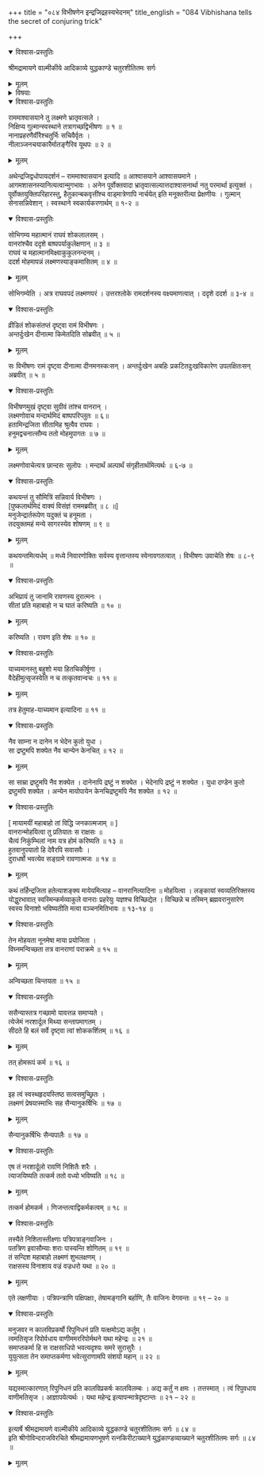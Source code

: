 +++
title = "०८४ विभीषणेन इन्द्रजिद्रहस्यभेदनम्"
title_english = "084 Vibhishana tells the secret of conjuring trick"

+++

<details open><summary>विश्वास-प्रस्तुतिः</summary>

श्रीमद्रामायणे वाल्मीकीये आदिकाव्ये युद्धकाण्डे चतुरशीतितमः सर्गः
</details>

<details><summary>मूलम्</summary>

श्रीमद्रामायणे वाल्मीकीये आदिकाव्ये युद्धकाण्डे चतुरशीतितमः सर्गः
</details>

<details><summary>विषयाः</summary>

रामसमीपमुपागतवता लक्ष्मणमुखाद्रामशोककारणमवगतवताचविभीषणेन रामंप्रति इन्द्रजिन्निहतसीतायामायामयत्वोक्त्या समाश्वासनम् ॥ १ ॥ तथेन्द्रजिता निकुंभिलायांहोमारं -भस्य होमसमाप्तौतस्यदुर्जयत्वस्यच निवेदनेन तद्वधाय लक्ष्मणप्रेषणप्रार्थना ॥ २ ॥

</details>

<details open><summary>विश्वास-प्रस्तुतिः</summary>

राममाश्वासयाने तु लक्ष्मणे भ्रातृवत्सले ।  
निक्षिप्य गुल्मान्स्वस्थाने तत्रागच्छद्विभीषणः ॥ १ ॥  
नानाप्रहरणैर्वीरैश्चतुर्भिः सचिवैर्वृतः ।  
नीलाञ्जनचयाकारैर्मातङ्गैरिव यूथपः ॥ २ ॥
</details>

<details><summary>मूलम्</summary>

राममाश्वासयाने तु लक्ष्मणे भ्रातृवत्सले ।  
निक्षिप्य गुल्मान्स्वस्थाने तत्रागच्छद्विभीषणः ॥ १ ॥  
नानाप्रहरणैर्वीरैश्चतुर्भिः सचिवैर्वृतः ।  
नीलाञ्जनचयाकारैर्मातङ्गैरिव यूथपः ॥ २ ॥
</details>

अथेन्द्रजिद्वधोपायदर्शनं – राममाश्वासयान इत्यादि ॥ आश्वासयाने आश्वासयमाने । आगमशासनस्यानित्यत्वान्मुगभावः । अनेन पूर्वोक्तवादा भ्रातृवात्सल्यात्तदाश्वासनार्था नतु परमार्था इत्युक्तं । पूर्वोक्तयुक्तिपरिहारस्तु, हैतुकान्बकवृत्तींश्च वाड्मात्रेणापि नार्चयेत् इति मनूक्तरीत्या प्रेक्षणीयः । गुल्मान् सेनासन्निवेशान् । स्वस्थाने स्वकार्यकरणार्थम् ॥ १-२ ॥

<details open><summary>विश्वास-प्रस्तुतिः</summary>

सोभिगम्य महात्मानं राघवं शोकलालसम् ।  
वानरांश्चैव ददृशे बाष्पपर्याकुलेक्षणान् ॥ ३ ॥  
राघवं च महात्मानमिक्ष्वाकुकुलनन्दनम् ।  
ददर्श मोहमापन्नं लक्ष्मणस्याङ्कमासितम् ॥ ४ ॥
</details>

<details><summary>मूलम्</summary>

सोभिगम्य महात्मानं राघवं शोकलालसम् ।  
वानरांश्चैव ददृशे बाष्पपर्याकुलेक्षणान् ॥ ३ ॥  
राघवं च महात्मानमिक्ष्वाकुकुलनन्दनम् ।  
ददर्श मोहमापन्नं लक्ष्मणस्याङ्कमासितम् ॥ ४ ॥
</details>

सोभिगम्येति । अत्र राघवपदं लक्ष्मणपरं । उत्तरश्लोके रामदर्शनस्य वक्ष्यमाणत्वात् । ददृशे ददर्श ॥ ३-४ ॥

<details open><summary>विश्वास-प्रस्तुतिः</summary>

व्रीडितं शोकसंतप्तं दृष्ट्वा रामं विभीषणः ।  
अन्तर्दुःखेन दीनात्मा किमेतदिति सोब्रवीत् ॥ ५ ॥
</details>

<details><summary>मूलम्</summary>

व्रीडितं शोकसंतप्तं दृष्ट्वा रामं विभीषणः ।  
अन्तर्दुःखेन दीनात्मा किमेतदिति सोब्रवीत् ॥ ५ ॥
</details>

सः विभीषणः रामं दृष्ट्वा दीनात्मा दीनमनस्कःसन् । अन्तर्दुःखेन अबहिः प्रकटितदुःखविकारेण उपलक्षितःसन् अब्रवीत् ॥ ५ ॥

<details open><summary>विश्वास-प्रस्तुतिः</summary>

विभीषणमुखं दृष्ट्वा सुग्रीवं तांश्च वानरान् ।  
लक्ष्मणोवाच मन्दार्थमिदं बाष्पपरिप्लुतः ॥ ६॥  
हतामिन्द्रजिता सीतामिह श्रुत्वैव राघवः ।  
हनुमद्वचनात्सौम्य ततो मोहमुपागतः ॥ ७ ॥
</details>

<details><summary>मूलम्</summary>

विभीषणमुखं दृष्ट्वा सुग्रीवं तांश्च वानरान् ।  
लक्ष्मणोवाच मन्दार्थमिदं बाष्पपरिप्लुतः ॥ ६॥  
हतामिन्द्रजिता सीतामिह श्रुत्वैव राघवः ।  
हनुमद्वचनात्सौम्य ततो मोहमुपागतः ॥ ७ ॥
</details>

लक्ष्मणोवाचेत्यत्र छान्दसः सुलोपः । मन्दार्थं अल्पार्थं संगृहीतार्थमित्यर्थः ॥ ६-७ ॥

<details open><summary>विश्वास-प्रस्तुतिः</summary>

कथयन्तं तु सौमित्रिं सन्निवार्य विभीषणः ।  
\[पुष्कलार्थमिदं वाक्यं विसंज्ञं राममब्रवीत् ॥ ८ ॥\]  
मनुजेन्द्रार्तरूपेण यदुक्तं च हनूमता ।  
तदयुक्तमहं मन्ये सागरस्येव शोषणम् ॥ ९ ॥
</details>

<details><summary>मूलम्</summary>

कथयन्तं तु सौमित्रिं सन्निवार्य विभीषणः ।  
\[पुष्कलार्थमिदं वाक्यं विसंज्ञं राममब्रवीत् ॥ ८ ॥\]  
मनुजेन्द्रार्तरूपेण यदुक्तं च हनूमता ।  
तदयुक्तमहं मन्ये सागरस्येव शोषणम् ॥ ९ ॥
</details>

कथयन्तमित्यर्धम् ॥ मध्ये निवारणोक्तिः सर्वस्य वृत्तान्तस्य स्वेनावगतत्वात् । विभीषणः उवाचेति शेषः ॥ ८-९ ॥

<details open><summary>विश्वास-प्रस्तुतिः</summary>

अभिप्रायं तु जानामि रावणस्य दुरात्मनः ।  
सीतां प्रति महाबाहो न च घातं करिष्यति ॥ १० ॥
</details>

<details><summary>मूलम्</summary>

अभिप्रायं तु जानामि रावणस्य दुरात्मनः ।  
सीतां प्रति महाबाहो न च घातं करिष्यति ॥ १० ॥
</details>

करिष्यति । रावण इति शेषः ॥ १० ॥

<details open><summary>विश्वास-प्रस्तुतिः</summary>

याच्यमानस्तु बहुशो मया हितचिकीर्षुणा ।  
वैदेहीमुत्सृजस्वेति न च तत्कृतवान्वचः ॥ ११ ॥
</details>

<details><summary>मूलम्</summary>

याच्यमानस्तु बहुशो मया हितचिकीर्षुणा ।  
वैदेहीमुत्सृजस्वेति न च तत्कृतवान्वचः ॥ ११ ॥
</details>

तत्र हेतुमाह-याच्यमान इत्यादिना ॥ ११ ॥

<details open><summary>विश्वास-प्रस्तुतिः</summary>

नैव साम्ना न दानेन न भेदेन कुतो युधा ।  
सा द्रष्टुमपि शक्येत नैव चान्येन केनचित् ॥ १२ ॥
</details>

<details><summary>मूलम्</summary>

नैव साम्ना न दानेन न भेदेन कुतो युधा ।  
सा द्रष्टुमपि शक्येत नैव चान्येन केनचित् ॥ १२ ॥
</details>

सा साम्रा द्रष्टुमपि नैव शक्येत । दानेनापि द्रष्टुं न शक्येत । भेदेनापि द्रष्टुं न शक्येत । युधा दण्डेन कुतो द्रष्टुमपि शक्येत । अन्येन मायोपायेन केनचिद्रष्टुमपि नैव शक्येत ॥ १२ ॥

<details open><summary>विश्वास-प्रस्तुतिः</summary>

\[ मायामयीं महाबाहो तां विद्धि जनकात्मजाम् ॥ \]  
वानरान्मोहयित्वा तु प्रतियातः स राक्षसः ॥  
चैत्यं निकुंम्भिलां नाम यत्र होमं करिष्यति ॥ १३ ॥  
हुतवानुपयातो हि देवैरपि सवासवैः ।  
दुराधर्षो भवत्येव सङ्ग्रामे रावणात्मजः ॥ १४ ॥
</details>

<details><summary>मूलम्</summary>

\[ मायामयीं महाबाहो तां विद्धि जनकात्मजाम् ॥ \]  
वानरान्मोहयित्वा तु प्रतियातः स राक्षसः ॥  
चैत्यं निकुंम्भिलां नाम यत्र होमं करिष्यति ॥ १३ ॥  
हुतवानुपयातो हि देवैरपि सवासवैः ।  
दुराधर्षो भवत्येव सङ्ग्रामे रावणात्मजः ॥ १४ ॥
</details>

कथं तर्हिन्द्रजिता हतेत्याशङ्क्य मायेयमित्याह – वानरानित्यादिना ॥ मोहयित्वा । लङ्कायां स्वव्यतिरिक्तस्य योद्धुरभावात् स्वस्मिन्कर्मव्याकुले वानराः प्रहरेयुः यज्ञश्च विच्छिद्येत । विच्छिन्ने च तस्मिन् ब्रह्मवरानुसारेण स्वस्य विनाशो भविष्यतीति मत्वा वञ्चनमितिभावः ॥ १३-१४ ॥

<details open><summary>विश्वास-प्रस्तुतिः</summary>

तेन मोहयता नूनमेषा माया प्रयोजिता ।  
विघ्नमन्विच्छता तत्र वानराणां पराक्रमे ॥ १५ ॥
</details>

<details><summary>मूलम्</summary>

तेन मोहयता नूनमेषा माया प्रयोजिता ।  
विघ्नमन्विच्छता तत्र वानराणां पराक्रमे ॥ १५ ॥
</details>

अन्विच्छता चिन्तयता ॥ १५ ॥

<details open><summary>विश्वास-प्रस्तुतिः</summary>

ससैन्यास्तत्र गच्छामो यावत्तन्न समाप्यते ।  
त्येजेमं नरशार्दूल मिथ्या सन्तापमागतम् ।  
सीदते हि बलं सर्वे दृष्ट्वा त्वां शोककर्शितम् ॥ १६ ॥
</details>

<details><summary>मूलम्</summary>

ससैन्यास्तत्र गच्छामो यावत्तन्न समाप्यते ।  
त्येजेमं नरशार्दूल मिथ्या सन्तापमागतम् ।  
सीदते हि बलं सर्वे दृष्ट्वा त्वां शोककर्शितम् ॥ १६ ॥
</details>

तत् होमरूपं कर्म ॥ १६ ॥

<details open><summary>विश्वास-प्रस्तुतिः</summary>

इह त्वं स्वस्थहृदयस्तिष्ठ सत्वसमुच्छ्रितः ।  
लक्ष्मणं प्रेषयास्माभिः सह सैन्यानुकर्षिभिः ॥ १७ ॥
</details>

<details><summary>मूलम्</summary>

इह त्वं स्वस्थहृदयस्तिष्ठ सत्वसमुच्छ्रितः ।  
लक्ष्मणं प्रेषयास्माभिः सह सैन्यानुकर्षिभिः ॥ १७ ॥
</details>

सैन्यानुकर्षिभिः सैन्यपालैः ॥ १७ ॥

<details open><summary>विश्वास-प्रस्तुतिः</summary>

एष तं नरशार्दूलो रावणिं निशितैः शरैः ।  
त्याजयिष्यति तत्कर्म ततो वध्यो भविष्यति ॥ १८ ॥
</details>

<details><summary>मूलम्</summary>

एष तं नरशार्दूलो रावणिं निशितैः शरैः ।  
त्याजयिष्यति तत्कर्म ततो वध्यो भविष्यति ॥ १८ ॥
</details>

तत्कर्म होमकर्म । णिजन्तत्वाद्विकर्मकत्वम् ॥ १८ ॥

<details open><summary>विश्वास-प्रस्तुतिः</summary>

तस्यैते निशितास्तीक्ष्णाः पत्रिपत्राङ्गवाजिनः ।  
पतत्रिण इवासौम्याः शराः पास्यन्ति शोणितम् ॥ १९ ॥  
तं सन्दिश महाबाहो लक्ष्मणं शुभलक्षणम् ।  
राक्षसस्य विनाशाय वज्रं वज्रधरो यथा ॥ २० ॥
</details>

<details><summary>मूलम्</summary>

तस्यैते निशितास्तीक्ष्णाः पत्रिपत्राङ्गवाजिनः ।  
पतत्रिण इवासौम्याः शराः पास्यन्ति शोणितम् ॥ १९ ॥  
तं सन्दिश महाबाहो लक्ष्मणं शुभलक्षणम् ।  
राक्षसस्य विनाशाय वज्रं वज्रधरो यथा ॥ २० ॥
</details>

एते लक्षणीयाः । पत्रिपन्त्राणि पक्षिपक्षाः, तेषामङ्गानि बर्हाणि, तैः वाजिनः वेगवन्तः ॥ १९ – २० ॥

<details open><summary>विश्वास-प्रस्तुतिः</summary>

मनुजवर न कालविप्रकर्षो रिपुनिधनं प्रति यत्क्षमोऽद्य कर्तुम् ।  
त्वमतिसृज रिपोर्वधाय वाणीममररिपोर्मथने यथा महेन्द्रः ॥ २१ ॥  
समाप्तकर्मा हि स राक्षसाधिपो भवत्यदृश्यः समरे सुरासुरैः ।  
युयुत्सता तेन समाप्तकर्मणा भवेत्सुराणामपि संशयो महान् ॥ २२ ॥
</details>

<details><summary>मूलम्</summary>

मनुजवर न कालविप्रकर्षो रिपुनिधनं प्रति यत्क्षमोऽद्य कर्तुम् ।  
त्वमतिसृज रिपोर्वधाय वाणीममररिपोर्मथने यथा महेन्द्रः ॥ २१ ॥  
समाप्तकर्मा हि स राक्षसाधिपो भवत्यदृश्यः समरे सुरासुरैः ।  
युयुत्सता तेन समाप्तकर्मणा भवेत्सुराणामपि संशयो महान् ॥ २२ ॥
</details>

यद्यस्मात्कारणात् रिपुनिधनं प्रति कालविप्रकर्षः कालविलम्बः । अद्य कर्तुं न क्षमः । तत्तस्मात् । त्वं रिपुवधाय वाणीमतिसृज । आज्ञापयेत्यर्थः । यथा महेन्द्र इत्यापन्मात्रेदृष्टान्तः ॥ २१ – २२ ॥

<details open><summary>विश्वास-प्रस्तुतिः</summary>

इत्यार्षे श्रीमद्रामायणे वाल्मीकीये आदिकाव्ये युद्धकाण्डे चतुरशीतितमः सर्गः ॥ ८४ ॥  
इति श्रीगोविन्दराजविरचिते श्रीमद्रामायणभूषणे रत्नकिरीटाख्याने युद्धंकाण्डव्याख्याने चतुरशीतितमः सर्गः ॥ ८४ ॥
</details>

<details><summary>मूलम्</summary>

इत्यार्षे श्रीमद्रामायणे वाल्मीकीये आदिकाव्ये युद्धकाण्डे चतुरशीतितमः सर्गः ॥ ८४ ॥  
इति श्रीगोविन्दराजविरचिते श्रीमद्रामायणभूषणे रत्नकिरीटाख्याने युद्धंकाण्डव्याख्याने चतुरशीतितमः सर्गः ॥ ८४ ॥
</details>

